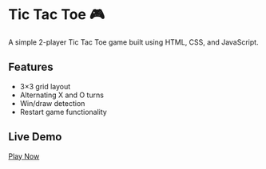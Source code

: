 # Tic Tac Toe 🎮

A simple 2-player Tic Tac Toe game built using HTML, CSS, and JavaScript.

## Features
- 3×3 grid layout
- Alternating X and O turns
- Win/draw detection
- Restart game functionality

## Live Demo
[Play Now](https://devender-singh-bisht.github.io/Tic-Tac-Toe/)

